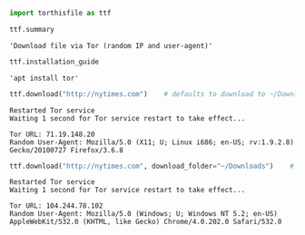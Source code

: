 

```python
import torthisfile as ttf
```


```python
ttf.summary
```




    'Download file via Tor (random IP and user-agent)'




```python
ttf.installation_guide
```




    'apt install tor'




```python
ttf.download("http://nytimes.com")    # defaults to download to ~/Downloads/
```

    
    Restarted Tor service
    Waiting 1 second for Tor service restart to take effect...
    
    Tor URL: 71.19.148.20
    Random User-Agent: Mozilla/5.0 (X11; U; Linux i686; en-US; rv:1.9.2.8) Gecko/20100727 Firefox/3.6.8
    



```python
ttf.download("http://nytimes.com", download_folder="~/Downloads")    # optionally specify download_folder
```

    
    Restarted Tor service
    Waiting 1 second for Tor service restart to take effect...
    
    Tor URL: 104.244.78.102
    Random User-Agent: Mozilla/5.0 (Windows; U; Windows NT 5.2; en-US) AppleWebKit/532.0 (KHTML, like Gecko) Chrome/4.0.202.0 Safari/532.0
    


